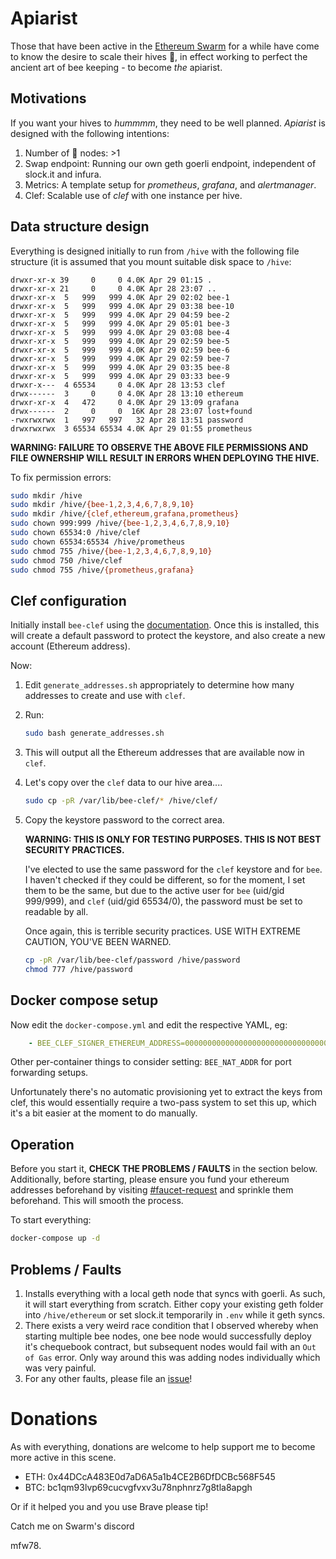 # Apiarist

Those that have been active in the [Ethereum Swarm](https://swarm.ethereum.org)
for a while have come to know the desire to scale their hives 🐝, in effect
working to perfect the ancient art of bee keeping - to become *the* apiarist.

## Motivations

If you want your hives to *hummmm*, they need to be well planned. *Apiarist* is
designed with the following intentions:

1. Number of 🐝 nodes: >1
2. Swap endpoint: Running our own geth goerli endpoint, independent of slock.it
   and infura.
3. Metrics: A template setup for *prometheus*, *grafana*, and *alertmanager*.
4. Clef: Scalable use of *clef* with one instance per hive.

## Data structure design

Everything is designed initially to run from `/hive` with the following file
structure (it is assumed that you mount suitable disk space to `/hive`:

```
drwxr-xr-x 39     0     0 4.0K Apr 29 01:15 .
drwxr-xr-x 21     0     0 4.0K Apr 28 23:07 ..
drwxr-xr-x  5   999   999 4.0K Apr 29 02:02 bee-1
drwxr-xr-x  5   999   999 4.0K Apr 29 03:38 bee-10
drwxr-xr-x  5   999   999 4.0K Apr 29 04:59 bee-2
drwxr-xr-x  5   999   999 4.0K Apr 29 05:01 bee-3
drwxr-xr-x  5   999   999 4.0K Apr 29 03:08 bee-4
drwxr-xr-x  5   999   999 4.0K Apr 29 02:59 bee-5
drwxr-xr-x  5   999   999 4.0K Apr 29 02:59 bee-6
drwxr-xr-x  5   999   999 4.0K Apr 29 02:59 bee-7
drwxr-xr-x  5   999   999 4.0K Apr 29 03:35 bee-8
drwxr-xr-x  5   999   999 4.0K Apr 29 03:33 bee-9
drwxr-x---  4 65534     0 4.0K Apr 28 13:53 clef
drwx------  3     0     0 4.0K Apr 28 13:10 ethereum
drwxr-xr-x  4   472     0 4.0K Apr 29 13:09 grafana
drwx------  2     0     0  16K Apr 28 23:07 lost+found
-rwxrwxrwx  1   997   997   32 Apr 28 13:51 password
drwxrwxrwx  3 65534 65534 4.0K Apr 29 01:55 prometheus
```

**WARNING: FAILURE TO OBSERVE THE ABOVE FILE PERMISSIONS AND FILE OWNERSHIP
WILL RESULT IN ERRORS WHEN DEPLOYING THE HIVE.**

To fix permission errors:

```bash
sudo mkdir /hive
sudo mkdir /hive/{bee-1,2,3,4,6,7,8,9,10}
sudo mkdir /hive/{clef,ethereum,grafana,prometheus}
sudo chown 999:999 /hive/{bee-1,2,3,4,6,7,8,9,10}
sudo chown 65534:0 /hive/clef
sudo chown 65534:65534 /hive/prometheus
sudo chmod 755 /hive/{bee-1,2,3,4,6,7,8,9,10}
sudo chmod 750 /hive/clef
sudo chmod 755 /hive/{prometheus,grafana}
```

## Clef configuration

Initially install `bee-clef` using the [documentation](https://docs.ethswarm.org/docs/installation/bee-clef). Once this is installed, this will create a default
password to protect the keystore, and also create a new account (Ethereum
address).

Now:

1. Edit `generate_addresses.sh` appropriately to determine how many addresses
   to create and use with `clef`.
2. Run:

   ```bash
   sudo bash generate_addresses.sh
   ```
3. This will output all the Ethereum addresses that are available now in `clef`.
4. Let's copy over the `clef` data to our hive area....

   ```bash
   sudo cp -pR /var/lib/bee-clef/* /hive/clef/
   ```
5. Copy the keystore password to the correct area.

   **WARNING: THIS IS ONLY FOR TESTING PURPOSES. THIS IS NOT BEST SECURITY
   PRACTICES.**

   I've elected to use the same password for the `clef` keystore and for `bee`.
   I haven't checked if they could be different, so for the moment, I set them
   to be the same, but due to the active user for `bee` (uid/gid 999/999), and
   `clef` (uid/gid 65534/0), the password must be set to readable by all.

   Once again, this is terrible security practices. USE WITH EXTREME CAUTION,
   YOU'VE BEEN WARNED.

   ```bash
   cp -pR /var/lib/bee-clef/password /hive/password
   chmod 777 /hive/password
   ```

## Docker compose setup

Now edit the `docker-compose.yml` and edit the respective YAML, eg:

```yaml
    - BEE_CLEF_SIGNER_ETHEREUM_ADDRESS=0000000000000000000000000000000000000000
```

Other per-container things to consider setting: `BEE_NAT_ADDR` for port
forwarding setups.

Unfortunately there's no automatic provisioning yet to extract the keys from
clef, this would essentially require a two-pass system to set this up, which
it's a bit easier at the moment to do manually.

## Operation

Before you start it, **CHECK THE PROBLEMS / FAULTS** in the section below.
Additionally, before starting, please ensure you fund your ethereum addresses
beforehand by visiting [#faucet-request](https://discord.gg/N2fR8ceK) and
sprinkle them beforehand. This will smooth the process.

To start everything:

```bash
docker-compose up -d
```

## Problems / Faults

1. Installs everything with a local geth node that syncs with goerli. As such,
   it will start everything from scratch. Either copy your existing geth
   folder into `/hive/ethereum` or set slock.it temporarily in `.env` while
   it geth syncs.
2. There exists a very weird race condition that I observed whereby when
   starting multiple bee nodes, one bee node would successfully deploy it's
   chequebook contract, but subsequent nodes would fail with an `Out of Gas`
   error. Only way around this was adding nodes individually which was very
   painful.
3. For any other faults, please file an [issue](https://github.com/mfw78/apiarist/issues)!

# Donations

As with everything, donations are welcome to help support me to become more
active in this scene.

* ETH: 0x44DCcA483E0d7aD6A5a1b4CE2B6DfDCBc568F545
* BTC: bc1qm93lvp69cucvgfvxv3u78nphnrz7g8tla8apgh

Or if it helped you and you use Brave please tip!

Catch me on Swarm's discord

mfw78.
